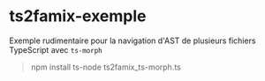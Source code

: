 # ts2famix-exemple

Exemple rudimentaire pour la navigation d'AST de plusieurs fichiers TypeScript avec `ts-morph`

> npm install
> ts-node ts2famix_ts-morph.ts